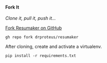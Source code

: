 #### Fork It

*Clone it, pull it, push it...*

[Fork Resumaker on GitHub](https://github.com/drproteus/resumaker/fork)

```
gh repo fork drproteus/resumaker
```

After cloning, create and activate a virtualenv.

```
pip install -r requirements.txt
```
